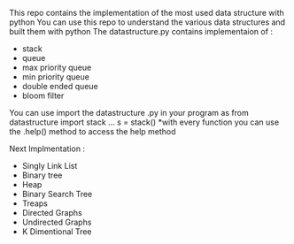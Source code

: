 This repo contains the implementation of the most used data structure with python 
You can use this repo to understand the various data structures and built them with python 
The datastructure.py contains implementaion of :
- stack 
- queue
- max priority queue 
- min priority queue 
- double ended queue 
- bloom filter 

You can use import the datastructure .py in your program as 
from datastructure import stack ... 
s = stack() 
*with every function you can use the .help() method to access the help method 

Next Implmentation :
- Singly Link List 
- Binary tree 
- Heap 
- Binary Search Tree 
- Treaps
- Directed Graphs 
- Undirected Graphs 
- K Dimentional Tree 

